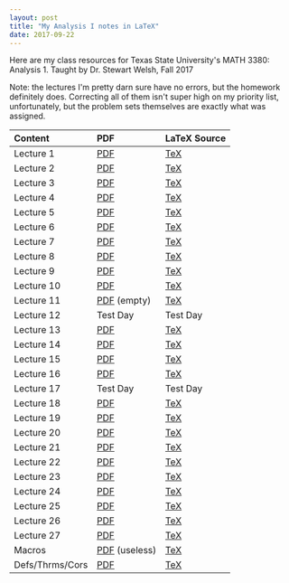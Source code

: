 ```yaml
---
layout: post
title: "My Analysis I notes in LaTeX"
date: 2017-09-22
---
```


Here are my class resources for Texas State University's MATH 3380: Analysis 1.
Taught by Dr. Stewart Welsh, Fall 2017

Note: the lectures I'm pretty darn sure have no errors, but the homework definitely does. Correcting all of them isn't super high on my priority list, unfortunately, but the problem sets themselves are exactly what was assigned.

| Content   |      PDF      |  LaTeX Source |
|:---------|:--------------|:------|
| Lecture 1|  [PDF](https://github.com/joshualmitchell/joshualmitchell.github.io/blob/master/MATH3380/Lec%201%20-%20Analysis%201%20-%20MATH%203380.pdf) | [TeX](https://github.com/joshualmitchell/joshualmitchell.github.io/blob/master/MATH3380/Lec%201%20-%20Analysis%201%20-%20MATH%203380.tex) |
| Lecture 2|  [PDF](https://github.com/joshualmitchell/joshualmitchell.github.io/blob/master/MATH3380/Lec%202%20-%20Analysis%201%20-%20MATH%203380.pdf) | [TeX](https://github.com/joshualmitchell/joshualmitchell.github.io/blob/master/MATH3380/Lec%202%20-%20Analysis%201%20-%20MATH%203380.tex) |
| Lecture 3|  [PDF](https://github.com/joshualmitchell/joshualmitchell.github.io/blob/master/MATH3380/Lec%203%20-%20Analysis%201%20-%20MATH%203380.pdf) | [TeX](https://github.com/joshualmitchell/joshualmitchell.github.io/blob/master/MATH3380/Lec%203%20-%20Analysis%201%20-%20MATH%203380.tex) |
| Lecture 4|  [PDF](https://github.com/joshualmitchell/joshualmitchell.github.io/blob/master/MATH3380/Lec%204%20-%20Analysis%201%20-%20MATH%203380.pdf) | [TeX](https://github.com/joshualmitchell/joshualmitchell.github.io/blob/master/MATH3380/Lec%204%20-%20Analysis%201%20-%20MATH%203380.tex) |
| Lecture 5|  [PDF](https://github.com/joshualmitchell/joshualmitchell.github.io/blob/master/MATH3380/Lec%205%20-%20Analysis%201%20-%20MATH%203380.pdf) | [TeX](https://github.com/joshualmitchell/joshualmitchell.github.io/blob/master/MATH3380/Lec%205%20-%20Analysis%201%20-%20MATH%203380.tex) |
| Lecture 6|  [PDF](https://github.com/joshualmitchell/joshualmitchell.github.io/blob/master/MATH3380/Lec%206%20-%20Analysis%201%20-%20MATH%203380.pdf) | [TeX](https://github.com/joshualmitchell/joshualmitchell.github.io/blob/master/MATH3380/Lec%206%20-%20Analysis%201%20-%20MATH%203380.tex) |
| Lecture 7|  [PDF](https://github.com/joshualmitchell/joshualmitchell.github.io/blob/master/MATH3380/Lec%207%20-%20Analysis%201%20-%20MATH%203380.pdf) | [TeX](https://github.com/joshualmitchell/joshualmitchell.github.io/blob/master/MATH3380/Lec%207%20-%20Analysis%201%20-%20MATH%203380.tex) |
| Lecture 8|  [PDF](https://github.com/joshualmitchell/joshualmitchell.github.io/blob/master/MATH3380/Lec%208%20-%20Analysis%201%20-%20MATH%203380.pdf) | [TeX](https://github.com/joshualmitchell/joshualmitchell.github.io/blob/master/MATH3380/Lec%208%20-%20Analysis%201%20-%20MATH%203380.tex) |
| Lecture 9|  [PDF](https://github.com/joshualmitchell/joshualmitchell.github.io/blob/master/MATH3380/Lec%209%20-%20Analysis%201%20-%20MATH%203380.pdf) | [TeX](https://github.com/joshualmitchell/joshualmitchell.github.io/blob/master/MATH3380/Lec%209%20-%20Analysis%201%20-%20MATH%203380.tex) |
| Lecture 10|  [PDF](https://github.com/joshualmitchell/joshualmitchell.github.io/blob/master/MATH3380/Lec%2010%20-%20Analysis%201%20-%20MATH%203380.pdf) | [TeX](https://github.com/joshualmitchell/joshualmitchell.github.io/blob/master/MATH3380/Lec%2010%20-%20Analysis%201%20-%20MATH%203380.tex) |
| Lecture 11|  [PDF](https://github.com/joshualmitchell/joshualmitchell.github.io/blob/master/MATH3380/Lec%2011%20-%20Analysis%201%20-%20MATH%203380.pdf) (empty) | [TeX](https://github.com/joshualmitchell/joshualmitchell.github.io/blob/master/MATH3380/Lec%2011%20-%20Analysis%201%20-%20MATH%203380.tex) |
| Lecture 12|  Test Day | Test Day |
| Lecture 13|  [PDF](https://github.com/joshualmitchell/joshualmitchell.github.io/blob/master/MATH3380/Lec%2013%20-%20Analysis%201%20-%20MATH%203380.pdf) | [TeX](https://github.com/joshualmitchell/joshualmitchell.github.io/blob/master/MATH3380/Lec%2013%20-%20Analysis%201%20-%20MATH%203380.tex) |
| Lecture 14|  [PDF](https://github.com/joshualmitchell/joshualmitchell.github.io/blob/master/MATH3380/Lec%2014%20-%20Analysis%201%20-%20MATH%203380.pdf) | [TeX](https://github.com/joshualmitchell/joshualmitchell.github.io/blob/master/MATH3380/Lec%2014%20-%20Analysis%201%20-%20MATH%203380.tex) |
| Lecture 15|  [PDF](https://github.com/joshualmitchell/joshualmitchell.github.io/blob/master/MATH3380/Lec%2015%20-%20Analysis%201%20-%20MATH%203380.pdf) | [TeX](https://github.com/joshualmitchell/joshualmitchell.github.io/blob/master/MATH3380/Lec%2015%20-%20Analysis%201%20-%20MATH%203380.tex) |
| Lecture 16|  [PDF](https://github.com/joshualmitchell/joshualmitchell.github.io/blob/master/MATH3380/Lec%2016%20-%20Analysis%201%20-%20MATH%203380.pdf) | [TeX](https://github.com/joshualmitchell/joshualmitchell.github.io/blob/master/MATH3380/Lec%2016%20-%20Analysis%201%20-%20MATH%203380.tex) |
| Lecture 17|  Test Day | Test Day |
| Lecture 18|  [PDF](https://github.com/joshualmitchell/joshualmitchell.github.io/blob/master/MATH3380/Lec%2018%20-%20Analysis%201%20-%20MATH%203380.pdf) | [TeX](https://github.com/joshualmitchell/joshualmitchell.github.io/blob/master/MATH3380/Lec%2018%20-%20Analysis%201%20-%20MATH%203380.tex) |
| Lecture 19|  [PDF](https://github.com/joshualmitchell/joshualmitchell.github.io/blob/master/MATH3380/Lec%2019%20-%20Analysis%201%20-%20MATH%203380.pdf) | [TeX](https://github.com/joshualmitchell/joshualmitchell.github.io/blob/master/MATH3380/Lec%2019%20-%20Analysis%201%20-%20MATH%203380.tex) |
| Lecture 20|  [PDF](https://github.com/joshualmitchell/joshualmitchell.github.io/blob/master/MATH3380/Lec%2020%20-%20Analysis%201%20-%20MATH%203380.pdf) | [TeX](https://github.com/joshualmitchell/joshualmitchell.github.io/blob/master/MATH3380/Lec%2020%20-%20Analysis%201%20-%20MATH%203380.tex) |
| Lecture 21|  [PDF](https://github.com/joshualmitchell/joshualmitchell.github.io/blob/master/MATH3380/Lec%2021%20-%20Analysis%201%20-%20MATH%203380.pdf) | [TeX](https://github.com/joshualmitchell/joshualmitchell.github.io/blob/master/MATH3380/Lec%2021%20-%20Analysis%201%20-%20MATH%203380.tex) |
| Lecture 22|  [PDF](https://github.com/joshualmitchell/joshualmitchell.github.io/blob/master/MATH3380/Lec%2022%20-%20Analysis%201%20-%20MATH%203380.pdf) | [TeX](https://github.com/joshualmitchell/joshualmitchell.github.io/blob/master/MATH3380/Lec%2022%20-%20Analysis%201%20-%20MATH%203380.tex) |
| Lecture 23|  [PDF](https://github.com/joshualmitchell/joshualmitchell.github.io/blob/master/MATH3380/Lec%2023%20-%20Analysis%201%20-%20MATH%203380.pdf) | [TeX](https://github.com/joshualmitchell/joshualmitchell.github.io/blob/master/MATH3380/Lec%2023%20-%20Analysis%201%20-%20MATH%203380.tex) |
| Lecture 24|  [PDF](https://github.com/joshualmitchell/joshualmitchell.github.io/blob/master/MATH3380/Lec%2024%20-%20Analysis%201%20-%20MATH%203380.pdf) | [TeX](https://github.com/joshualmitchell/joshualmitchell.github.io/blob/master/MATH3380/Lec%2024%20-%20Analysis%201%20-%20MATH%203380.tex) |
| Lecture 25|  [PDF](https://github.com/joshualmitchell/joshualmitchell.github.io/blob/master/MATH3380/Lec%2025%20-%20Analysis%201%20-%20MATH%203380.pdf) | [TeX](https://github.com/joshualmitchell/joshualmitchell.github.io/blob/master/MATH3380/Lec%2025%20-%20Analysis%201%20-%20MATH%203380.tex) |
| Lecture 26|  [PDF](https://github.com/joshualmitchell/joshualmitchell.github.io/blob/master/MATH3380/Lec%2026%20-%20Analysis%201%20-%20MATH%203380.pdf) | [TeX](https://github.com/joshualmitchell/joshualmitchell.github.io/blob/master/MATH3380/Lec%2026%20-%20Analysis%201%20-%20MATH%203380.tex) |
| Lecture 27|  [PDF](https://github.com/joshualmitchell/joshualmitchell.github.io/blob/master/MATH3380/Lec%2027%20-%20Analysis%201%20-%20MATH%203380.pdf) | [TeX](https://github.com/joshualmitchell/joshualmitchell.github.io/blob/master/MATH3380/Lec%2027%20-%20Analysis%201%20-%20MATH%203380.tex) |
| Macros|  [PDF](https://github.com/joshualmitchell/joshualmitchell.github.io/blob/master/MATH3380/ShortcutsAnalysis.pdf) (useless) | [TeX](https://github.com/joshualmitchell/joshualmitchell.github.io/blob/master/MATH3380/ShortcutsAnalysis.tex) |
| Defs/Thrms/Cors | [PDF](https://github.com/joshualmitchell/joshualmitchell.github.io/blob/master/MATH3380/DefsThrmsCors%20-%20Analysis%201%20-%20MATH%203380.pdf) | [TeX](https://github.com/joshualmitchell/joshualmitchell.github.io/blob/master/MATH3380/DefsThrmsCors%20-%20Analysis%201%20-%20MATH%203380.tex) |